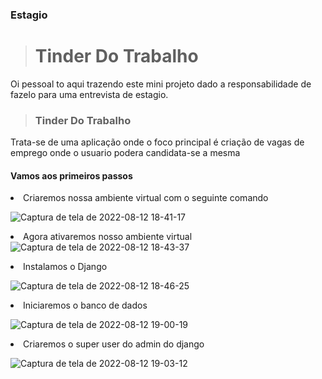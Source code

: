 
<h3>Estagio </h3>

> <h1>Tinder Do Trabalho</h1>

Oi pessoal to aqui trazendo este mini projeto dado a responsabilidade de fazelo para uma entrevista de estagio.

><h3>Tinder Do Trabalho</h3>

Trata-se de uma aplicação onde o foco principal é criação de vagas de emprego onde o usuario podera candidata-se a mesma

<h4>Vamos aos primeiros passos</h4>


  <li>Criaremos nossa ambiente virtual com o seguinte comando</li>
  
![Captura de tela de 2022-08-12 18-41-17](https://user-images.githubusercontent.com/101416192/184448525-be7f047a-430c-479e-8b58-4b3c7e8c192a.png)

  <li>Agora ativaremos nosso ambiente virtual</li
  
![Captura de tela de 2022-08-12 18-43-37](https://user-images.githubusercontent.com/101416192/184448762-7206cb61-cdcf-4eec-8b4d-cc0ab143e865.png)

  <li> Instalamos o Django</li>
  
![Captura de tela de 2022-08-12 18-46-25](https://user-images.githubusercontent.com/101416192/184449068-08fec008-83e8-4cf0-ac1c-33ef24a033c8.png)

  <li>Iniciaremos o banco de dados</li>
  
![Captura de tela de 2022-08-12 19-00-19](https://user-images.githubusercontent.com/101416192/184450256-c8055147-885d-4cb9-8107-8d8e01c03481.png)

  <li>Criaremos o super user do admin do django</li>
  
![Captura de tela de 2022-08-12 19-03-12](https://user-images.githubusercontent.com/101416192/184450570-94ddf519-8d7f-4ca5-9535-fef673596da9.png)

  
